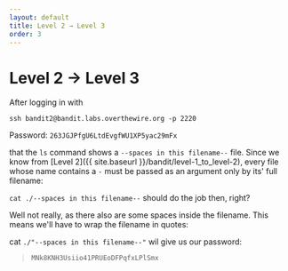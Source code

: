 ```yaml
---
layout: default
title: Level 2 → Level 3
order: 3
---
```


# Level 2 → Level 3
After logging in with 

`ssh bandit2@bandit.labs.overthewire.org -p 2220`

Password: `263JGJPfgU6LtdEvgfWU1XP5yac29mFx`

that the `ls` command shows a `--spaces in this filename--` file. Since we know from [Level 2]({{ site.baseurl }}/bandit/level-1_to_level-2), every file whose name contains a `-` must be passed as an argument only by its' full filename:

`cat ./--spaces in this filename--` should do the job then, right?

Well not really, as there also are some spaces inside the filename. This means we'll have to wrap the filename in quotes:

cat `./"--spaces in this filename--"` wil give us our password:

> `MNk8KNH3Usiio41PRUEoDFPqfxLPlSmx`